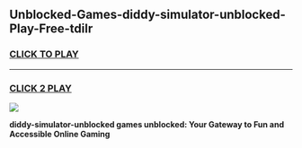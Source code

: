 
## Unblocked-Games-diddy-simulator-unblocked-Play-Free-tdilr
<h3>
<a href="https://premium76.site?title=diddy-simulator-unblocked&ref=23A">CLICK TO PLAY</a></h3>
<hr>

<h3>
<a href="https://premium76.site?title=diddy-simulator-unblocked&ref=23A">CLICK 2 PLAY</a>
  
</h3>

<a href="https://premium76.site?title=diddy-simulator-unblocked&ref=23A"><img src="https://clearcache.store/games.png"></a>


**diddy-simulator-unblocked games unblocked: Your Gateway to Fun and Accessible Online Gaming**
